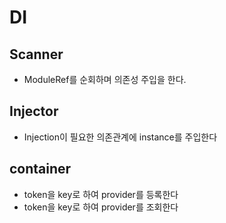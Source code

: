 # DI 

## Scanner
- ModuleRef를 순회하며 의존성 주입을 한다.

## Injector
- Injection이 필요한 의존관계에 instance를 주입한다


## container
- token을 key로 하여 provider를 등록한다
- token을 key로 하여 provider를 조회한다
